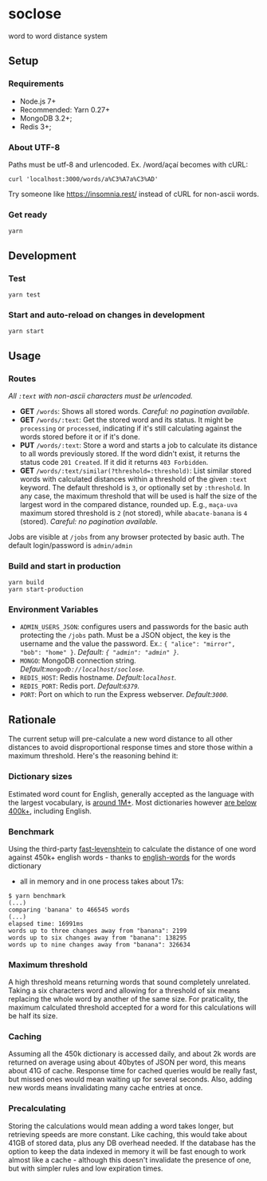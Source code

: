 soclose
=======
word to word distance system

## Setup

### Requirements
- Node.js 7+
- Recommended: Yarn 0.27+
- MongoDB 3.2+;
- Redis 3+;

### About UTF-8

Paths must be utf-8 and urlencoded. Ex. /word/açaí becomes with cURL:
```
curl 'localhost:3000/words/a%C3%A7a%C3%AD'
```
Try someone like https://insomnia.rest/ instead of cURL for non-ascii words.

### Get ready

```
yarn
```

## Development

### Test

```
yarn test
```

### Start and auto-reload on changes in development

```
yarn start
```

## Usage

### Routes

_All `:text` with non-ascii characters must be urlencoded._

- **GET** `/words`: Shows all stored words. _Careful: no pagination available._
- **GET** `/words/:text`: Get the stored word and its status. It might be
`processing` or `processed`, indicating if it's still calculating against the
words stored before it or if it's done.
- **PUT** `/words/:text`: Store a word and starts a job to calculate its
distance to all words previously stored. If the word didn't exist, it returns
the status code `201 Created`. If it did it returns `403 Forbidden`.
- **GET** `/words/:text/similar(?threshold=:threshold)`: List similar stored
words with calculated distances within a threshold of the given `:text` keyword.
The default threshold is `3`, or optionally set by `:threshold`. In any case,
the maximum threshold that will be used is half the size of the largest word in
the compared distance, rounded up. E.g., `maça-uva` maximum stored threshold is
`2` (not stored), while `abacate-banana` is `4` (stored). _Careful: no
pagination available._

Jobs are visible at `/jobs` from any browser protected by basic auth. The
default login/password is `admin/admin`

### Build and start in production

```
yarn build
yarn start-production
```

### Environment Variables

- `ADMIN_USERS_JSON`: configures users and passwords for the basic auth
protecting the `/jobs` path. Must be a JSON object, the key is the username and
the value the password. Ex.: `{ "alice": "mirror", "bob": "home" }`. _Default:
`{ "admin": "admin" }`._
- `MONGO`: MongoDB connection string. _Default:`mongodb://localhost/soclose`._
- `REDIS_HOST`: Redis hostname. _Default:`localhost`._
- `REDIS_PORT`: Redis port. _Default:`6379`._
- `PORT`: Port on which to run the Express webserver. _Default:`3000`._

## Rationale

The current setup will pre-calculate a new word distance to all other distances
to avoid disproportional response times and store those within a maximum
threshold. Here's the reasoning behind it:

### Dictionary sizes

Estimated word count for English, generally accepted as the language with the
largest vocabulary, is
[around 1M+](https://www.merriam-webster.com/help/faq-how-many-english-words).
Most dictionaries however [are below 400k+](https://dicionarioegramatica.com.br/tag/quantas-palavras-no-houaiss/),
including English.

### Benchmark

Using the third-party
[fast-levenshtein](https://github.com/hiddentao/fast-levenshtein)
to calculate the distance of one word against 450k+ english words - thanks to
[english-words](https://github.com/dwyl/english-words) for the words dictionary
- all in memory and in one process takes about 17s:
```
$ yarn benchmark
(...)
comparing 'banana' to 466545 words
(...)
elapsed time: 16991ms
words up to three changes away from "banana": 2199
words up to six changes away from "banana": 138295
words up to nine changes away from "banana": 326634
```

### Maximum threshold

A high threshold means returning words that sound completely unrelated. Taking
a six characters word and allowing for a threshold of six means replacing the
whole word by another of the same size. For praticality, the maximum calculated
threshold accepted for a word for this calculations will be half its size.

### Caching

Assuming all the 450k dictionary is accessed daily, and about 2k words are
returned on average using about 40bytes of JSON per word, this means about 41G
of cache. Response time for cached queries would be really fast, but missed
ones would mean waiting up for several seconds. Also, adding new words means
invalidating many cache entries at once.

### Precalculating

Storing the calculations would mean adding a word takes longer, but retrieving
speeds are more constant. Like caching, this would take about 41GB of stored
data, plus any DB overhead needed. If the database has the option to keep the
data indexed in memory it will be fast enough to work almost like a cache -
although this doesn't invalidate the presence of one, but with simpler rules and
low expiration times.

